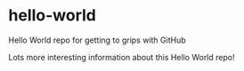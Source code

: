 # hello-world
Hello World repo for getting to grips with GitHub

Lots more interesting information about this Hello World repo!
